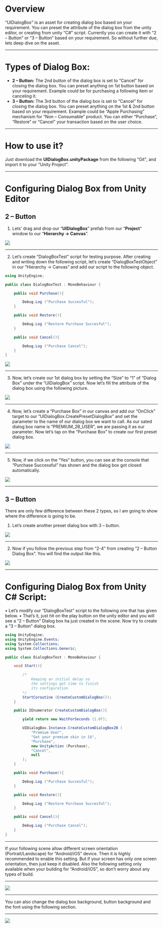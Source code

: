 # **Overview**
“UIDialogBox” is an asset for creating dialog box based on your requirement. You can preset the attribute of the dialog box from the unity editor, or creating from unity “C#” script. Currently you can create it with “2 – Button” or “3 – Button” based on your requirement. So without further due, lets deep dive on the asset.
***
# **Types of Dialog Box:**
* **2 – Button:** The 2nd button of the dialog box is set to “Cancel” for closing the dialog box. You can preset anything on 1st button based on your requirement. Example could be for purchasing a following item or canceling it.
* **3 – Button:** The 3rd button of the dialog box is set to “Cancel” for closing the dialog box. You can preset anything on the 1st & 2nd button based on your requirement. Example could be “Apple Purchasing” mechanism for “Non – Consumable” product. You can either “Purchase”, “Restore” or “Cancel” your transaction based on the user choice.
***
# **How to use it?**
Just download the **UIDialogBox.unityPackage** from the following "Git", and import it to your "Unity Project".

***
# Configuring Dialog Box from Unity Editor
## 2 – Button
1.	Lets’ drag and drop our “**UIDialogBox**” prefab from our “**Project**” window to our “**Hierarchy -> Canvas**”. 

![](https://github.com/tashfiq103/UIDialogBox---UnityPackage/blob/master/Screenshot/Step%20-%201.png)
***

2.	Let’s create “DialogBoxTest” script for testing purpose. After creating and writing down the following script, let’s create “DialogBoxTestObject” in our “Hierarchy -> Canvas” and add our script to the following object.

```C#
using UnityEngine;

public class DialogBoxTest : MonoBehaviour {

    public void Purchase(){

        Debug.Log ("Purchase Succesful");
    }

    public void Restore(){

        Debug.Log ("Restore Purchase Succesful");
    }

    public void Cancel(){

        Debug.Log ("Purchase Cancel");
    }
}
```
![](https://github.com/tashfiq103/UIDialogBox---UnityPackage/blob/master/Screenshot/Step%20-%202.png)
***
	
3.	Now, let’s create our 1st dialog box by setting the “Size” to “1” of “Dialog Box” under the “UIDialogBox” script. Now let’s fill the attribute of the dialog box using the following picture.

![](https://github.com/tashfiq103/UIDialogBox---UnityPackage/blob/master/Screenshot/Step%20-%203.png)
***

4.	Now, let’s create a “Purchase Box” in our canvas and add our “OnClick” target to our “UIDialogBox.CreatePresetDialogBox” and set the parameter to the name of our dialog box we want to call. As our sated dialog box name is “PREMIUM_2B_USER”, we are passing it as our parameter. Now let’s tap on the “Purchase Box” to create our first preset dialog box.

![](https://github.com/tashfiq103/UIDialogBox---UnityPackage/blob/master/Screenshot/Step%20-%204.png)
***

5.	Now, if we click on the “Yes” button, you can see at the console that “Purchase Successful” has shown and the dialog box got closed automatically.
 
![](https://github.com/tashfiq103/UIDialogBox---UnityPackage/blob/master/Screenshot/Step%20-%205.png)
***

## 3 – Button 
There are only few difference between these 2 types, so I am going to show where the difference is going to be.
1.	Let’s create another preset dialog box with 3 – button.

![](https://github.com/tashfiq103/UIDialogBox---UnityPackage/blob/master/Screenshot/Step%20-%206.png)
***
2.	Now if you follow the previous step from “2-4” from creating “2 – Button Dialog Box”. You will find the output like this.

![](https://github.com/tashfiq103/UIDialogBox---UnityPackage/blob/master/Screenshot/Step%20-%207.png)

***

# Configuring Dialog Box from Unity C# Script:
•	Let’s modify our “DialogBoxTest” script to the following one that has given below.
•	That’s it, just hit on the play button on the unity editor and you will see a “2 – Button” Dialog box ha just created in the scene. Now try to create a “3 – Button” dialog box.

```C#
using UnityEngine;
using UnityEngine.Events;
using System.Collections;
using System.Collections.Generic;

public class DialogBoxTest : MonoBehaviour {

    void Start(){

        /*
            Keeping an initial delay so 
            the settings get time to finish 
            its configuration
        */
        StartCoroutine (CreateCustomDialogBox());
    }

    public IEnumerator CreateCustomDialogBox(){

        yield return new WaitForSeconds (1.0f);

        UIDialogBox.Instance.CreateCustomDialogBox2B (
            "Premium User",
            "Get your premium skin in 1$",
            "Purchase",
            new UnityAction (Purchase),
            "Cancel",
            null
        );
    }

    public void Purchase(){

        Debug.Log ("Purchase Succesful");
    }

    public void Restore(){

        Debug.Log ("Restore Purchase Succesful");
    }

    public void Cancel(){

        Debug.Log ("Purchase Cancel");
    }
}
```
***

If your following scene allow different screen orientation (Portrait/Landscape) for “Android/iOS” device. Then it is highly recommended to enable this setting. But if your screen has only one screen orientation, then just keep it disabled. Also the following setting only available when your building for “Android/iOS”, so don’t worry about any types of build.
***
![](https://github.com/tashfiq103/UIDialogBox---UnityPackage/blob/master/Screenshot/Step%20-%208.png)

***

You can also change the dialog box background, button background and the font using the following section.
***
![](https://github.com/tashfiq103/UIDialogBox---UnityPackage/blob/master/Screenshot/Step%20-%209.png)





